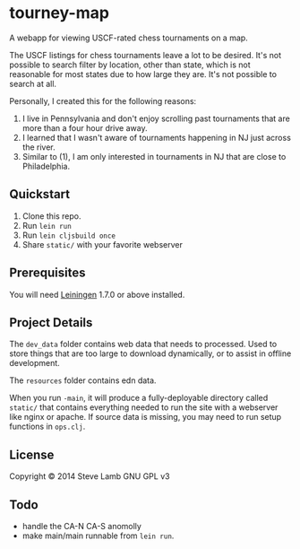 # tourney-map

A webapp for viewing USCF-rated chess tournaments on a map.

The USCF listings for chess tournaments leave a lot to be desired. It's not possible to search filter by location, other than state, which is not reasonable for most states due to how large they are. It's not possible to search at all.

Personally, I created this for the following reasons:

1. I live in Pennsylvania and don't enjoy scrolling past tournaments that are more than a four hour drive away.
2. I learned that I wasn't aware of tournaments happening in NJ just across the river.
3. Similar to (1), I am only interested in tournaments in NJ that are close to Philadelphia.

## Quickstart

1. Clone this repo.
2. Run `lein run`
3. Run `lein cljsbuild once`
4. Share `static/` with your favorite webserver

## Prerequisites

You will need [Leiningen][1] 1.7.0 or above installed.

[1]: https://github.com/technomancy/leiningen

## Project Details

The `dev_data` folder contains web data that needs to processed. Used to store things that are too large to download dynamically, or to assist in offline development.

The `resources` folder contains edn data.

When you run `-main`, it will produce a fully-deployable directory called `static/` that contains everything needed to run the site with a webserver like nginx or apache. If source data is missing, you may need to run setup functions in `ops.clj`.

## License

Copyright © 2014 Steve Lamb
GNU GPL v3

## Todo

* handle the CA-N CA-S anomolly
* make main/main runnable from `lein run`.
